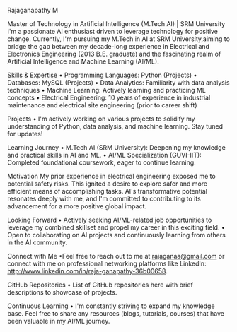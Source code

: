 Rajaganapathy M

Master of Technology in Artificial Intelligence (M.Tech AI) | SRM University
      I'm a passionate AI enthusiast driven to leverage technology for positive change. Currently, I'm pursuing my M.Tech in AI at SRM University,aiming to bridge the gap between 
my decade-long experience in Electrical and Electronics Engineering (2013 B.E. graduate) and the fascinating realm of Artificial Intelligence and Machine Learning (AI/ML).

Skills & Expertise
    •	Programming Languages: Python (Projects)
    •	Databases: MySQL (Projects)
    •	Data Analytics: Familiarity with data analysis techniques
    •	Machine Learning: Actively learning and practicing ML concepts
    •	Electrical Engineering: 10 years of experience in industrial maintenance and electrical site engineering (prior to career shift)

Projects
    •	I'm actively working on various projects to solidify my understanding of Python, data analysis, and machine learning. Stay tuned for updates!

Learning Journey
    •	M.Tech AI (SRM University): Deepening my knowledge and practical skills in AI and ML.
    •	AI/ML Specialization (GUVI-IIT): Completed foundational coursework, eager to continue learning.

Motivation
      My prior experience in electrical engineering exposed me to potential safety risks. This ignited a desire to explore safer and more efficient means of accomplishing tasks. 
AI's transformative potential resonates deeply with me, and I'm committed to contributing to its advancement for a more positive global impact.

Looking Forward
    •	Actively seeking AI/ML-related job opportunities to leverage my combined skillset and propel my career in this exciting field.
    •	Open to collaborating on AI projects and continuously learning from others in the AI community.

Connect with Me
    •Feel free to reach out to me at rajaganaa@gmail.com or connect with me on professional networking platforms like LinkedIn: http://www.linkedin.com/in/raja-ganapathy-36b00658.

GitHub Repositories
    •	List of GitHub repositories here with brief descriptions to showcase of projects.

Continuous Learning
    •	I'm constantly striving to expand my knowledge base. Feel free to share any resources (blogs, tutorials, courses) that have been valuable in my AI/ML journey.

